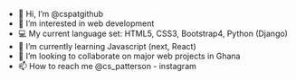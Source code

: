 - 👋 Hi, I’m @cspatgithub
- 👀 I’m interested in web development
- 💻️ My current language set: HTML5, CSS3, Bootstrap4, Python (Django)
- 🌱 I’m currently learning Javascript (next, React)
- 💞️ I’m looking to collaborate on major web projects in Ghana
- 📫 How to reach me @cs_patterson - instagram

<!---
cspatgithub/cspatgithub is a ✨ special ✨ repository because its `README.md` (this file) appears on your GitHub profile.
You can click the Preview link to take a look at your changes.
--->
